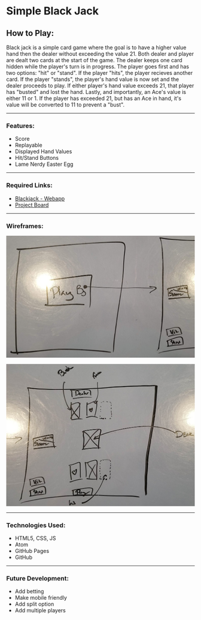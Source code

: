 # Simple Black Jack

## How to Play:

Black jack is a simple card game where the goal is to have a higher value hand then the dealer without exceeding the value 21. Both dealer and player are dealt two cards at the start of the game. The dealer keeps one card hidden while the player's turn is in progress. The player goes first and has two options: "hit" or "stand". If the player "hits", the player recieves another card. If the player "stands", the player's hand value is now set and the dealer proceeds to play. If either player's hand value exceeds 21, that player has "busted" and lost the hand. Lastly, and importantly, an Ace's value is either 11 or 1. If the player has exceeded 21, but has an Ace in hand, it's value will be converted to 11 to prevent a "bust".  

---

### Features:
+ Score
+ Replayable
+ Displayed Hand Values
+ Hit/Stand Buttons
+ Lame Nerdy Easter Egg

---

### Required Links:
+ [Blackjack - Webapp](https://patrickodpt.github.io/ga-project-1/ "Blackjack - Webapp")
+ [Project Board](https://github.com/patrickodpt/ga-project-1/projects/1 "Project Board")

---

### Wireframes:
![alt text](https://github.com/patrickodpt/ga-project-1/blob/master/other-images/wireframe1.jpg "Wireframe 1")

![alt text](https://github.com/patrickodpt/ga-project-1/blob/master/other-images/wireframe2.jpg "Wireframe 2")

---

### Technologies Used:
+ HTML5, CSS, JS
+ Atom
+ GitHub Pages
+ GitHub

---

### Future Development:
+ Add betting
+ Make mobile friendly
+ Add split option
+ Add multiple players
